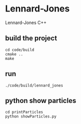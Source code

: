 # Lennard-Jones

Lennard-Jones C++

## build the project
```
cd code/build
cmake ..
make
```

## run
```
./code/build/lennard_jones
```

## python show particles
```
cd printParticles
python showParticles.py
```

